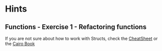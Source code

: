 # Hints

## Functions - Exercise 1 - Refactoring functions
If you are not sure about how to work with Structs, check the [CheatSheet](../../../../cheatsheet/cairo_syntax_cheatsheet.pdf) or the [Cairo Book](https://book.cairo-lang.org/ch05-00-using-structs-to-structure-related-data.html)